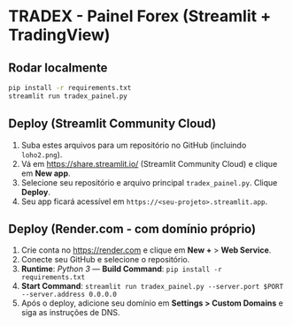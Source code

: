 # TRADEX - Painel Forex (Streamlit + TradingView)

## Rodar localmente
```bash
pip install -r requirements.txt
streamlit run tradex_painel.py
```

## Deploy (Streamlit Community Cloud)
1. Suba estes arquivos para um repositório no GitHub (incluindo `loho2.png`).
2. Vá em https://share.streamlit.io/ (Streamlit Community Cloud) e clique em **New app**.
3. Selecione seu repositório e arquivo principal `tradex_painel.py`. Clique **Deploy**.
4. Seu app ficará acessível em `https://<seu-projeto>.streamlit.app`.

## Deploy (Render.com - com domínio próprio)
1. Crie conta no https://render.com e clique em **New +** > **Web Service**.
2. Conecte seu GitHub e selecione o repositório.
3. **Runtime**: *Python 3* — **Build Command**: `pip install -r requirements.txt`
4. **Start Command**: `streamlit run tradex_painel.py --server.port $PORT --server.address 0.0.0.0`
5. Após o deploy, adicione seu domínio em **Settings > Custom Domains** e siga as instruções de DNS.